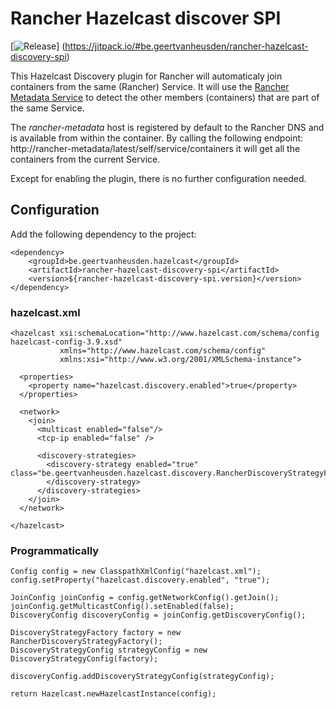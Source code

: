 # Rancher Hazelcast discover SPI

[![Release](https://jitpack.io/v/be.geertvanheusden/rancher-hazelcast-discovery-spi.svg?style=flat-square)]
(https://jitpack.io/#be.geertvanheusden/rancher-hazelcast-discovery-spi)

This Hazelcast Discovery plugin for Rancher will automaticaly join containers from the same (Rancher) Service.
It will use the [Rancher Metadata Service](https://rancher.com/docs/rancher/v1.6/en/rancher-services/metadata-service/) to detect the other members (containers) that are part of the same Service.

The *rancher-metadata* host is registered by default to the Rancher DNS and is available from within the container. By calling the following endpoint: http://rancher-metadata/latest/self/service/containers it will get all the containers from the current Service.

Except for enabling the plugin, there is no further configuration needed.

## Configuration

Add the following dependency to the project:

```
<dependency>
    <groupId>be.geertvanheusden.hazelcast</groupId>
    <artifactId>rancher-hazelcast-discovery-spi</artifactId>
    <version>${rancher-hazelcast-discovery-spi.version}</version>
</dependency>
```

### hazelcast.xml

```
<hazelcast xsi:schemaLocation="http://www.hazelcast.com/schema/config hazelcast-config-3.9.xsd"
           xmlns="http://www.hazelcast.com/schema/config"
           xmlns:xsi="http://www.w3.org/2001/XMLSchema-instance">

  <properties>
    <property name="hazelcast.discovery.enabled">true</property>
  </properties>

  <network>
    <join>
      <multicast enabled="false"/>
      <tcp-ip enabled="false" />

      <discovery-strategies>
        <discovery-strategy enabled="true" class="be.geertvanheusden.hazelcast.discovery.RancherDiscoveryStrategyFactory">
        </discovery-strategy>
      </discovery-strategies>
    </join>
  </network>

</hazelcast>
```


### Programmatically 

```
Config config = new ClasspathXmlConfig("hazelcast.xml");
config.setProperty("hazelcast.discovery.enabled", "true");

JoinConfig joinConfig = config.getNetworkConfig().getJoin();
joinConfig.getMulticastConfig().setEnabled(false);
DiscoveryConfig discoveryConfig = joinConfig.getDiscoveryConfig();

DiscoveryStrategyFactory factory = new RancherDiscoveryStrategyFactory();
DiscoveryStrategyConfig strategyConfig = new DiscoveryStrategyConfig(factory);

discoveryConfig.addDiscoveryStrategyConfig(strategyConfig);

return Hazelcast.newHazelcastInstance(config);
```